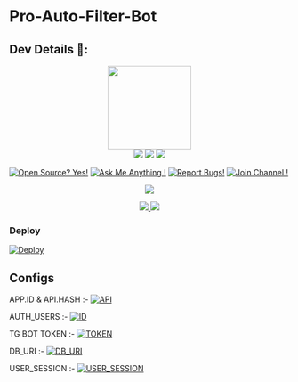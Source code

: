# Pro-Auto-Filter-Bot

## Dev Details 👤:

<p align="middle">
<img src="https://telegra.ph/file/226864ccdedc955297cfa.jpg" width="150" height="150"><br>
<img src="https://telegra.ph/file/8e02dfa1af35ee3f049d9.jpg=awesome&labelColor=0080FF"></a>
<img src="https://badgen.net/badge/Sᴛᴀᴛᴇ/Kᴇʀᴀʟᴀ/purple?icon=terminal&labelColor=red"></a>
<a href="https://telegram.dog/DARK_ANGEL_1234"><img src="https://img.shields.io/badge/Tᴇʟᴇɢʀᴀᴍ-Cᴏɴᴛᴀᴄᴛ-blue.svg?logo=telegram"></a>
<p align="left">
</p>                                                           
                                                    
[![Open Source? Yes!](https://badgen.net/badge/Oᴘᴇɴ%20Sᴏᴜʀᴄᴇ%20%3F/Yᴇs/yellow?icon=github)](https://github.com/DarkAngel1234-tech/Pro-Auto-Filter-Bot.git)
[![Ask Me Anything !](https://img.shields.io/badge/🤔%20Asᴋ%20Mᴇ-Aɴʏᴛʜɪɴɢ-1abc9c.svg)](https://telegram.dog/DARK_ANGEL_1234)
[![Report Bugs!](https://badgen.net/badge/🐞%20Rᴇᴘᴏʀᴛ%20/Bᴜɢs/red)](https://telegram.dog/DARK_ANGEL_1234)
[![Join Channel !](https://badgen.net/badge/🔊%20Jᴏɪɴ%20/Cʜᴀɴɴᴇʟ/Black)](https://telegram.dog/DaRK_iNFO_CHaNNeL)

<p align="center">
  <a href="https://www.python.org">
    <img src="http://ForTheBadge.com/images/badges/made-with-python.svg">
  </a>
</p>
<p align="center">
  <a href="https://github.com/DarkAngel1234-tech/Pro-Auto-Filter-Bot/stargazers">
    <img src="https://img.shields.io/github/stars/DarkAngel1234-tech/Pro-Auto-Filter-Bot?style=social">

  </a>
  
  <a href="https://github.com/DarkAngel1234-tech/Pro-Auto-Filter-Bot/fork">
    <img src="https://img.shields.io/github/forks/DarkAngel1234-tech/Pro-Auto-Filter-Bot?label=Fork&style=social">

  </a>  
</p>

### Deploy

[![Deploy](https://www.herokucdn.com/deploy/button.svg)](https://heroku.com/deploy?template=https://github.com/Kiran7994/lost-life)


## Configs

APP.ID & API.HASH :- [![API](https://img.shields.io/badge/Click-Here-red?style=flat&logo=telegram)](https://telegram.dog/MT_MyTelegramOrg_Bot)

AUTH_USERS :- [![ID](https://img.shields.io/badge/Click-Here-red?style=flat&logo=telegram)](https://telegram.dog/MissRose_bot)

TG BOT TOKEN :- [![TOKEN](https://img.shields.io/badge/Click-Here-red?style=flat&logo=telegram)](https://telegram.dog/BotFather) 

DB_URI :- [![DB_URI](https://img.shields.io/badge/Click-Here-red?style=flat&logo=mongodb)](https://www.mongodb.com/cloud/atlas/lp/try2-in?utm_source=google&utm_campaign=gs_apac_india_search_core_brand_atlas_mobile&utm_term=mongodb&utm_medium=cpc_paid_search&utm_ad=e&utm_ad_campaign_id=12564980858&gclid=CjwKCAjwx6WDBhBQEiwA_dP8rcft9hLV9WxyBV4c1VMZfdmMVi9mifPxBPVbZDnhGBbQhs8rwqXQ8xoC6U8QAvD_BwE)

USER_SESSION :- [![USER_SESSION](https://img.shields.io/badge/Click-Here-red?style=flat&logo=telegram)](https://repl.it/@prgofficial/String-Gen)

